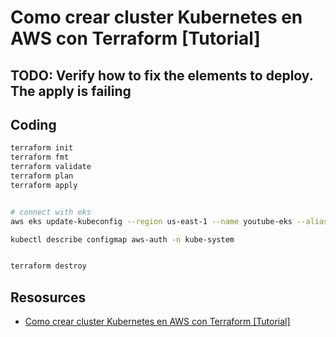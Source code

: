 # Como crear cluster Kubernetes en AWS con Terraform [Tutorial]


## TODO: Verify how to fix the elements to deploy.  The apply is failing

## Coding

```bash
terraform init
terraform fmt
terraform validate
terraform plan
terraform apply


# connect with eks
aws eks update-kubeconfig --region us-east-1 --name youtube-eks --alias youtube-eks --profile default

kubectl describe configmap aws-auth -n kube-system


terraform destroy

```


## Resosurces 

- [Como crear cluster Kubernetes en AWS con Terraform [Tutorial]](https://www.youtube.com/watch?v=wF31kva8wPk)